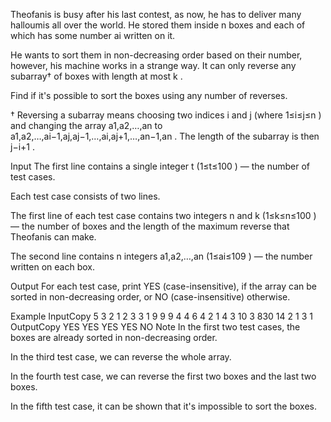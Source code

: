 Theofanis is busy after his last contest, as now, he has to deliver many halloumis all over the world. He stored them inside n
 boxes and each of which has some number ai
 written on it.

He wants to sort them in non-decreasing order based on their number, however, his machine works in a strange way. It can only reverse any subarray†
 of boxes with length at most k
.

Find if it's possible to sort the boxes using any number of reverses.

†
 Reversing a subarray means choosing two indices i
 and j
 (where 1≤i≤j≤n
) and changing the array a1,a2,…,an
 to a1,a2,…,ai−1,aj,aj−1,…,ai,aj+1,…,an−1,an
. The length of the subarray is then j−i+1
.

Input
The first line contains a single integer t
 (1≤t≤100
) — the number of test cases.

Each test case consists of two lines.

The first line of each test case contains two integers n
 and k
 (1≤k≤n≤100
) — the number of boxes and the length of the maximum reverse that Theofanis can make.

The second line contains n
 integers a1,a2,…,an
 (1≤ai≤109
) — the number written on each box.

Output
For each test case, print YES (case-insensitive), if the array can be sorted in non-decreasing order, or NO (case-insensitive) otherwise.

Example
InputCopy
5
3 2
1 2 3
3 1
9 9 9
4 4
6 4 2 1
4 3
10 3 830 14
2 1
3 1
OutputCopy
YES
YES
YES
YES
NO
Note
In the first two test cases, the boxes are already sorted in non-decreasing order.

In the third test case, we can reverse the whole array.

In the fourth test case, we can reverse the first two boxes and the last two boxes.

In the fifth test case, it can be shown that it's impossible to sort the boxes.
